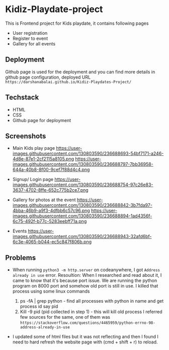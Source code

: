 # Kidiz-Playdate-project

This is Frontend project for Kids playdate, it contains following pages
- User registration
- Register to event
- Gallery for all events

## Deployment
Github page is used for the deployment and you can find more details in github page configuration, deployed URL `https://darshanabalai.github.io/Kidiz-Playdates-Project/`

## Techstack
- HTML
- CSS
- Github page for deployment

## Screenshots
- Main Kids play page
    https://user-images.githubusercontent.com/130803590/236688693-54bf7171-a246-4d8e-87e1-2cf2115a8105.png
    https://user-images.githubusercontent.com/130803590/236688797-7bb36958-644a-40b8-8f00-9cef7f88d4c4.png

- Signup/ Login page
    https://user-images.githubusercontent.com/130803590/236688754-97c26e83-3637-4702-8ffe-652c775b2ce7.png

- Gallery for photos at the event
    https://user-images.githubusercontent.com/130803590/236688842-3b7fda97-4bba-46b9-a9f3-4dfbb6c57c96.png
    https://user-images.githubusercontent.com/130803590/236688894-1ad4356f-6c75-492f-b77c-5283eebff71a.png

- Events
    https://user-images.githubusercontent.com/130803590/236688943-32afd6bf-6c3e-4065-b044-ec5c847f806b.png

## Problems
- When running `python3 -m http.server` on codeanywhere, I got `Address already in use` error.
  Resoultion: When I researched and read about it, I came to know that it's because port issue. We are running the python
    program on 8000 port and somehow old port is still in use. I killed that process using some linux commands
    1. ps -fA | grep python - find all processes with python in name and get process id say pid
    2. Kill -9 pid (pid collected in step 1) - this will kill old process
    I referred few sources for the same, one of them was `https://stackoverflow.com/questions/4465959/python-errno-98-address-already-in-use`

- I updated some of html files but it was not reflecting and then I found I need to hard refresh the website page with (cmd + shift + r) to reload.